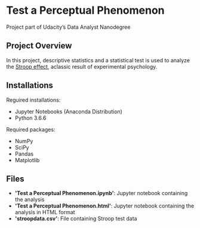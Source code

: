 # Test a Perceptual Phenomenon
Project part of Udacity’s Data Analyst Nanodegree

## Project Overview
In​ ​this​ ​project, descriptive​ ​statistics​ ​and​ ​a​ ​statistical​ ​test is used to​ ​analyze​ ​the​ ​[Stroop effect](https://en.wikipedia.org/wiki/Stroop_effect),​ ​a​ ​classic result​ ​of​ ​experimental​ ​psychology.​ ​

## Installations
Reguired installations:
- Jupyter Notebooks (Anaconda Distribution)
- Python 3.6.6

Required packages:
- NumPy
- SciPy
- Pandas
- Matplotlib

## Files
- **'Test a Perceptual Phenomenon.ipynb'**: Jupyter notebook containing the analysis
- **'Test a Perceptual Phenomenon.html'**: Jupyter notebook containing the analysis in HTML format
- **'stroopdata.csv'**: File containing Stroop test data

